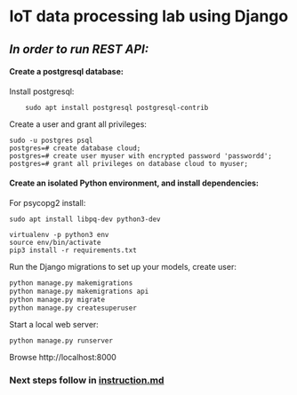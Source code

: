 
# IoT data processing lab using Django
<h2><i><b>In order to run REST API:</i></b></h2>
<h4>Create a postgresql database:</h4>

Install postgresql:

```
    sudo apt install postgresql postgresql-contrib
```
Create a user and grant all privileges:
```
sudo -u postgres psql
postgres=# create database cloud;
postgres=# create user myuser with encrypted password 'passwordd';
postgres=# grant all privileges on database cloud to myuser;
```

<h4>Create an isolated Python environment, and install dependencies:</h4>
For psycopg2 install: 

```
sudo apt install libpq-dev python3-dev
```

```
virtualenv -p python3 env
source env/bin/activate
pip3 install -r requirements.txt
```
Run the Django migrations to set up your models, create user:
```python
python manage.py makemigrations
python manage.py makemigrations api
python manage.py migrate
python manage.py createsuperuser
```
Start a local web server:
```
python manage.py runserver
```
Browse http://localhost:8000

### Next steps follow in [instruction.md](https://github.com/scrubele/cloud-labs/blob/django-iot-data-processing/Instruction.md)
